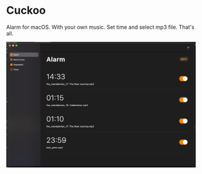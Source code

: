 # Cuckoo

Alarm for macOS. With your own music. Set time and select mp3 file. That's all.

![](screen.png)
